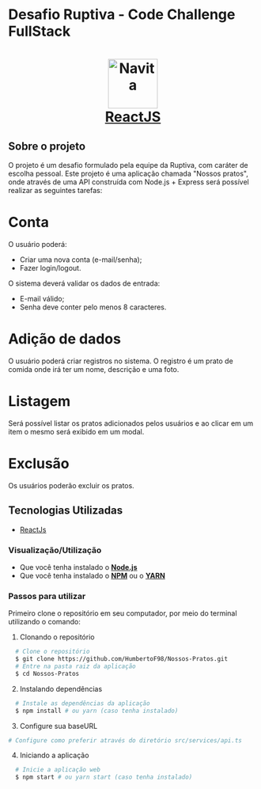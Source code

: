 # Desafio Ruptiva - Code Challenge FullStack

<h1 align="center">
    <img alt="Navita" src="src/assets/car.png" height="100px" />
    <br/>
   <a href="https://pt-br.reactjs.org/docs/getting-started.html" target="_blank" rel="noopener">ReactJS</a>
</h1>

## Sobre o projeto

O projeto é um desafio formulado pela equipe da Ruptiva, com caráter de escolha pessoal.
Este projeto é uma aplicação chamada "Nossos pratos", onde através de uma API construída com Node.js + Express será possível realizar as seguintes tarefas:

# Conta

O usuário poderá:

- Criar uma nova conta (e-mail/senha);
- Fazer login/logout.

O sistema deverá validar os dados de entrada:

- E-mail válido;
- Senha deve conter pelo menos 8 caracteres.

# Adição de dados

O usuário poderá criar registros no sistema. O registro é um prato de comida onde irá ter um nome, descrição e uma foto.

# Listagem

Será possível listar os pratos adicionados pelos usuários e ao clicar em um item o mesmo será exibido em um modal.

# Exclusão

Os usuários poderão excluir os pratos.

## Tecnologias Utilizadas

- <a href="https://reactjs.org/" target="_blank" rel="noopener">ReactJs</a>

### Visualização/Utilização

- Que você tenha instalado o **<a href="https://nodejs.org/en/" target="_blank" rel="noopener">Node.js</a>**
- Que você tenha instalado o **<a href="https://www.npmjs.com/" target="_blank" rel="noopener">NPM</a>** ou o **<a href="https://yarnpkg.com/" target="_blank" rel="noopener">YARN</a>**

### Passos para utilizar

Primeiro clone o repositório em seu computador, por meio do terminal utilizando o comando:

1. Clonando o repositório

```sh
  # Clone o repositório
  $ git clone https://github.com/HumbertoF98/Nossos-Pratos.git
  # Entre na pasta raiz da aplicação
  $ cd Nossos-Pratos
```

2. Instalando dependências

```sh
  # Instale as dependências da aplicação
  $ npm install # ou yarn (caso tenha instalado)
```

3. Configure sua baseURL

```sh
# Configure como preferir através do diretório src/services/api.ts
```

4. Iniciando a aplicação

```sh
  # Inicie a aplicação web
  $ npm start # ou yarn start (caso tenha instalado)
```
